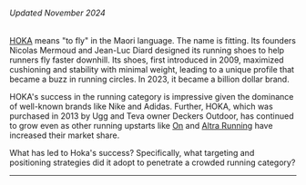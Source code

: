###### Updated November 2024

[HOKA](https://www.hoka.com/en/us/) means "to fly" in the Maori language. The name is fitting. Its founders Nicolas Mermoud and Jean-Luc Diard designed its running shoes to help runners fly faster downhill. Its shoes, first introduced in 2009, maximized cushioning and stability with minimal weight, leading to a unique profile that became a buzz in running circles. In 2023, it became a billion dollar brand.

HOKA's success in the running category is impressive given the dominance of well-known brands like Nike and Adidas. Further, HOKA, which was purchased in 2013 by Ugg and Teva owner Deckers Outdoor, has continued to grow even as other running upstarts like [On](https://www.on.com/en-us/) and [Altra Running](https://www.altrarunning.com/) have increased their market share. 

What has led to Hoka's success? Specifically, what targeting and positioning strategies did it adopt to penetrate a crowded running category? 

---
